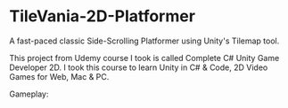 # TileVania-2D-Platformer
A fast-paced classic Side-Scrolling Platformer using Unity's Tilemap tool.


This project from Udemy course I took is called Complete C# Unity Game Developer 2D. I took this course to learn Unity in C# & Code, 2D Video Games for Web, Mac & PC.

Gameplay:
